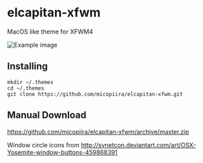 # elcapitan-xfwm

MacOS like theme for XFWM4

![Example image](https://i.imgur.com/2RqCf7K.png)

## Installing

    mkdir ~/.themes
    cd ~/.themes
    git clone https://github.com/micopiira/elcapitan-xfwm.git

## Manual Download

https://github.com/micopiira/elcapitan-xfwm/archive/master.zip

Window circle icons from http://synetcon.deviantart.com/art/OSX-Yosemite-window-buttons-459868391
